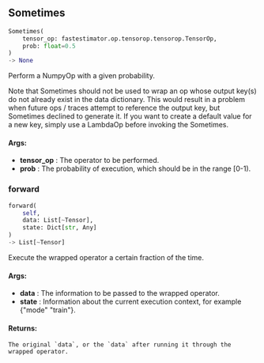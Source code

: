 ## Sometimes
```python
Sometimes(
	tensor_op: fastestimator.op.tensorop.tensorop.TensorOp,
	prob: float=0.5
)
-> None
```
Perform a NumpyOp with a given probability.

Note that Sometimes should not be used to wrap an op whose output key(s) do not already exist in the data
dictionary. This would result in a problem when future ops / traces attempt to reference the output key, but
Sometimes declined to generate it. If you want to create a default value for a new key, simply use a LambdaOp before
invoking the Sometimes.


#### Args:

* **tensor_op** :  The operator to be performed.
* **prob** :  The probability of execution, which should be in the range [0-1).

### forward
```python
forward(
	self,
	data: List[~Tensor],
	state: Dict[str, Any]
)
-> List[~Tensor]
```
Execute the wrapped operator a certain fraction of the time.


#### Args:

* **data** :  The information to be passed to the wrapped operator.
* **state** :  Information about the current execution context, for example {"mode" "train"}.

#### Returns:
    The original `data`, or the `data` after running it through the wrapped operator.